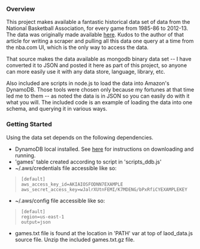 ### Overview

This project makes available a fantastic historical data set of data from the National Basketball Association, for every game from 1985-86 to 2012-13. The data was originally made available [here](https://thecodebarbarian.wordpress.com/2014/02/14/crunching-30-years-of-nba-data-with-mongodb-aggregation/). Kudos to the author of that article for writing a scraper and pulling all this data one query at a time from the nba.com UI, which is the only way to access the data. 

That source makes the data available as mongodb binary data set -- I have converted it to JSON and posted it here as part of this project, so anyone can more easily use it with any data store, language, library, etc. 

Also included are scripts in node.js to load the data into Amazon's DynamoDB. Those tools were chosen only because my fortunes at that time led me to them -- as noted the data is in JSON so you can easily do with it what you will.  The included code is an example of loading the data into one schema, and querying it in various ways.

### Getting Started
 
Using the data set depends on the following dependencies.
 
* DynamoDB local installed. See [here](http://docs.aws.amazon.com/amazondynamodb/latest/developerguide/Tools.DynamoDBLocal.html) for instructions on downloading and running.
* 'games' table created according to script in 'scripts_ddb.js'
* ~/.aws/credentials file accessible like so:
    
>     [default]
>     aws_access_key_id=AKIAIOSFODNN7EXAMPLE
>     aws_secret_access_key=wJalrXUtnFEMI/K7MDENG/bPxRfiCYEXAMPLEKEY

* ~/.aws/config file accessible like so:

>     [default]
>     region=us-east-1
>     output=json

* games.txt file is found at the location in 'PATH' var at top of laod_data.js source file. Unzip the included games.txt.gz file.
